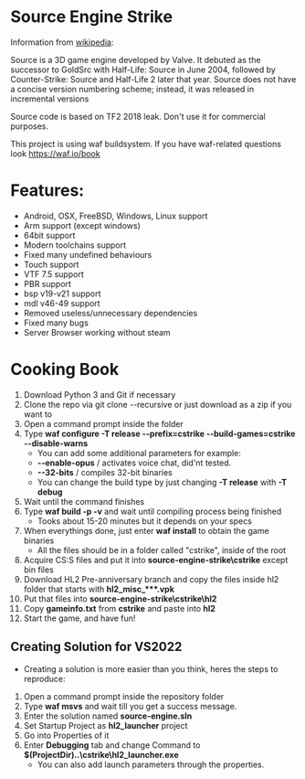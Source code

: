 # Source Engine Strike 

Information from [wikipedia](https://wikipedia.org/wiki/Source_(game_engine)):

Source is a 3D game engine developed by Valve.
It debuted as the successor to GoldSrc with Half-Life: Source in June 2004,
followed by Counter-Strike: Source and Half-Life 2 later that year.
Source does not have a concise version numbering scheme; instead, it was released in incremental versions

Source code is based on TF2 2018 leak. Don't use it for commercial purposes.

This project is using waf buildsystem. If you have waf-related questions look https://waf.io/book

# Features:
- Android, OSX, FreeBSD, Windows, Linux support
- Arm support (except windows)
- 64bit support
- Modern toolchains support
- Fixed many undefined behaviours
- Touch support
- VTF 7.5 support
- PBR support
- bsp v19-v21 support
- mdl v46-49 support
- Removed useless/unnecessary dependencies
- Fixed many bugs
- Server Browser working without steam

# Cooking Book
1. Download Python 3 and Git if necessary
2. Clone the repo via git clone --recursive or just download as a zip if you want to
3. Open a command prompt inside the folder
4. Type **waf configure -T release --prefix=cstrike --build-games=cstrike --disable-warns**
   * You can add some additional parameters for example:
   * **--enable-opus** / activates voice chat, did'nt tested.
   * **--32-bits** / compiles 32-bit binaries
   * You can change the build type by just changing **-T release** with **-T debug**
5. Wait until the command finishes
6. Type **waf build -p -v** and wait until compiling process being finished
   * Tooks about 15-20 minutes but it depends on your specs
7. When everythings done, just enter **waf install** to obtain the game binaries
   * All the files should be in a folder called "cstrike", inside of the root
8. Acquire CS:S files and put it into **source-engine-strike\cstrike** except bin files
9. Download HL2 Pre-anniversary branch and copy the files inside hl2 folder that starts with <b>hl2_misc_***.vpk</b>
10. Put that files into **source-engine-strike\cstrike\hl2**
11. Copy **gameinfo.txt** from **cstrike** and paste into **hl2**
12. Start the game, and have fun!

## Creating Solution for VS2022
- Creating a solution is more easier than you think, heres the steps to reproduce:
1. Open a command prompt inside the repository folder
2. Type **waf msvs** and wait till you get a success message.
3. Enter the solution named **source-engine.sln**
4. Set Startup Project as **hl2_launcher** project
5. Go into Properties of it
6. Enter **Debugging** tab and change Command to **$(ProjectDir)\..\cstrike\hl2_launcher.exe**
   * You can also add launch parameters through the properties.
